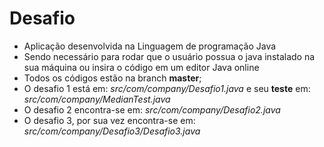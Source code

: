 # Desafio

- Aplicação desenvolvida na Linguagem de programação Java
- Sendo necessário para rodar que o usuário possua o java instalado na sua máquina ou insira o código em um editor Java online
- Todos os códigos estão na branch **master**;
- O desafio 1 está em: _src/com/company/Desafio1.java_ e seu **teste** em: _src/com/company/MedianTest.java_
- O desafio 2 encontra-se em: _src/com/company/Desafio2.java_
- O desafio 3, por sua vez encontra-se em: _src/com/company/Desafio3/Desafio3.java_

